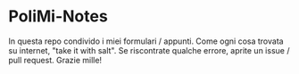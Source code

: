 # PoliMi-Notes

In questa repo condivido i miei formulari / appunti. Come ogni cosa trovata su internet, "take it with salt".
Se riscontrate qualche errore, aprite un issue / pull request. Grazie mille!
